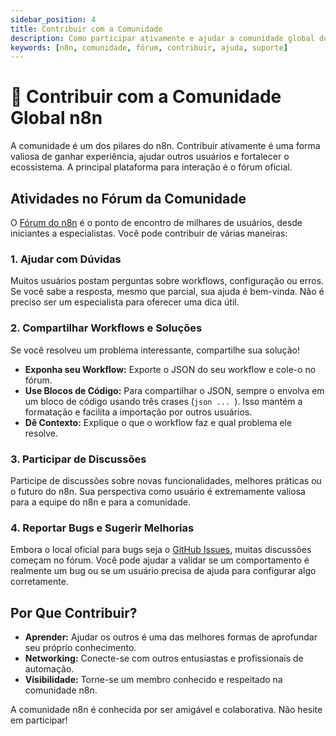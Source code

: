 ```yaml
---
sidebar_position: 4
title: Contribuir com a Comunidade
description: Como participar ativamente e ajudar a comunidade global do n8n a crescer.
keywords: [n8n, comunidade, fórum, contribuir, ajuda, suporte]
---
```


# 👥 Contribuir com a Comunidade Global n8n

A comunidade é um dos pilares do n8n. Contribuir ativamente é uma forma valiosa de ganhar experiência, ajudar outros usuários e fortalecer o ecossistema. A principal plataforma para interação é o fórum oficial.

## Atividades no Fórum da Comunidade

O [Fórum do n8n](https://community.n8n.io/) é o ponto de encontro de milhares de usuários, desde iniciantes a especialistas. Você pode contribuir de várias maneiras:

### 1. Ajudar com Dúvidas
Muitos usuários postam perguntas sobre workflows, configuração ou erros. Se você sabe a resposta, mesmo que parcial, sua ajuda é bem-vinda. Não é preciso ser um especialista para oferecer uma dica útil.

### 2. Compartilhar Workflows e Soluções
Se você resolveu um problema interessante, compartilhe sua solução!
- **Exponha seu Workflow:** Exporte o JSON do seu workflow e cole-o no fórum.
- **Use Blocos de Código:** Para compartilhar o JSON, sempre o envolva em um bloco de código usando três crases (```json ... ```). Isso mantém a formatação e facilita a importação por outros usuários.
- **Dê Contexto:** Explique o que o workflow faz e qual problema ele resolve.

### 3. Participar de Discussões
Participe de discussões sobre novas funcionalidades, melhores práticas ou o futuro do n8n. Sua perspectiva como usuário é extremamente valiosa para a equipe do n8n e para a comunidade.

### 4. Reportar Bugs e Sugerir Melhorias
Embora o local oficial para bugs seja o [GitHub Issues](https://github.com/n8n-io/n8n/issues), muitas discussões começam no fórum. Você pode ajudar a validar se um comportamento é realmente um bug ou se um usuário precisa de ajuda para configurar algo corretamente.

## Por Que Contribuir?
- **Aprender:** Ajudar os outros é uma das melhores formas de aprofundar seu próprio conhecimento.
- **Networking:** Conecte-se com outros entusiastas e profissionais de automação.
- **Visibilidade:** Torne-se um membro conhecido e respeitado na comunidade n8n.

A comunidade n8n é conhecida por ser amigável e colaborativa. Não hesite em participar!
